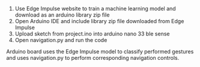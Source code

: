 1. Use Edge Impulse website to train a machine learning model and download as an arduino library zip file
2. Open Arduino IDE and include library zip file downloaded from Edge Impulse
3. Upload sketch from project.ino into arduino nano 33 ble sense
4. Open navigation.py and run the code

Arduino board uses the Edge Impulse model to classify performed gestures and uses navigation.py to perform corresponding navigation controls.
